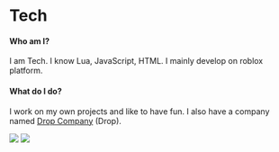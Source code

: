 # Tech

#### Who am I?

I am Tech. I know Lua, JavaScript, HTML. I mainly develop on roblox platform.

#### What do I do?

I work on my own projects and like to have fun. I also have a company named [Drop Company][1] (Drop).

![](https://github-readme-stats.vercel.app/api?username=Tech-Gamer&bg_color=30,76F0B5,31D0EB&title_color=fff&text_color=fff)
![](https://github-readme-stats.vercel.app/api/top-langs/?username=Tech-Gamer&bg_color=30,31D0EB,76F0B5&title_color=fff&text_color=fff)

[1]: https://www.droprblx.com "Drop Company"
